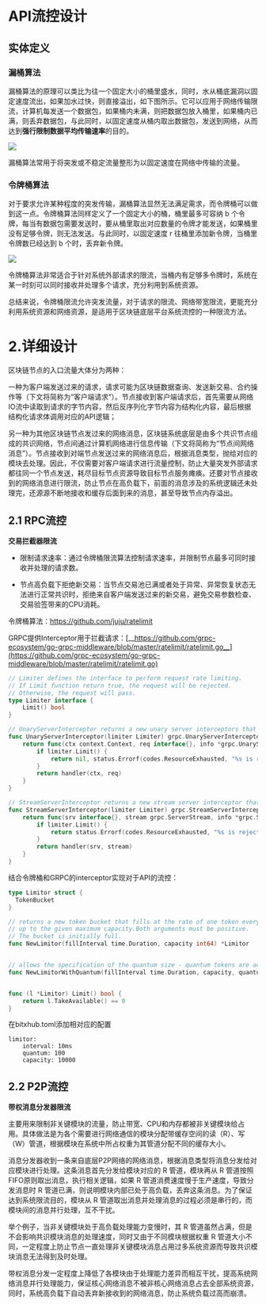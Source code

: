 # API流控设计

## 实体定义

### 漏桶算法

漏桶算法的原理可以类比为往一个固定大小的桶里盛水，同时，水从桶底漏洞以固定速度流出，如果加水过快，则直接溢出，如下图所示。它可以应用于网络传输限流，计算机每发送一个数据包，如果桶内未满，则把数据包放入桶里，如果桶内已满，则丢弃数据包，与此同时，以固定速度从桶内取出数据包，发送到网络，从而达到**强行限制数据平均传输速率**的目的。

![](../../../assets/faucet.png)

漏桶算法常用于将突发或不稳定流量整形为以固定速度在网络中传输的流量。

### 令牌桶算法

对于要求允许某种程度的突发传输，漏桶算法显然无法满足需求，而令牌桶可以做到这一点。令牌桶算法同样定义了一个固定大小的桶，桶里最多可容纳 b 个令牌，每当有数据包需要发送时，要从桶里取出对应数量的令牌才能发送，如果桶里没有足够令牌，则无法发送。与此同时，以固定速度 r 往桶里添加新令牌，当桶里令牌数已经达到 b 个时，丢弃新令牌。

![](../../../assets/token_bucket.png)

令牌桶算法非常适合于针对系统外部请求的限流，当桶内有足够多令牌时，系统在某一时刻可以同时接收并处理多个请求，充分利用到系统资源。

总结来说，令牌桶限流允许突发流量，对于请求的限流、网络带宽限流，更能充分利用系统资源和网络资源，是适用于区块链底层平台系统流控的一种限流方法。



# 2.详细设计

区块链节点的入口流量大体分为两种：

一种为客户端发送过来的请求，请求可能为区块链数据查询、发送新交易、合约操作等（下文将简称为“客户端请求”）。节点接收到客户端请求后，首先需要从网络IO流中读取到请求的字节内容，然后反序列化字节内容为结构化内容，最后根据结构化请求体调用对应的API逻辑；

另一种为其他区块链节点发过来的网络消息，区块链系统底层是由多个共识节点组成的共识网络，节点间通过计算机网络进行信息传输（下文将简称为“节点间网络消息”）。节点接收到对端节点发送过来的网络消息后，根据消息类型，抛给对应的模块去处理。因此，不仅需要对客户端请求进行流量控制，防止大量突发外部请求都往同一个节点发送，耗尽目标节点资源导致目标节点服务瘫痪。还要对节点接收到的网络消息进行限流，防止节点在高负载下，前面的消息涉及的系统逻辑还未处理完，还源源不断地接收和缓存后面到来的消息，甚至导致节点内存溢出。





## 2.1 RPC流控

**交易拦截器限流**

- 限制请求速率：通过令牌桶限流算法控制请求速率，并限制节点最多可同时接收并处理的请求数。

- 节点高负载下拒绝新交易：当节点交易池已满或者处于异常、异常恢复状态无法进行正常共识时，拒绝来自客户端发送过来的新交易，避免交易参数检查、交易验签带来的CPU消耗。

令牌桶算法：https://github.com/juju/ratelimit

GRPC提供Interceptor用于拦截请求：[__https://github.com/grpc-ecosystem/go-grpc-middleware/blob/master/ratelimit/ratelimit.go__](https://github.com/grpc-ecosystem/go-grpc-middleware/blob/master/ratelimit/ratelimit.go)

```go
// Limiter defines the interface to perform request rate limiting.
// If Limit function return true, the request will be rejected.
// Otherwise, the request will pass.
type Limiter interface {
	Limit() bool
}

// UnaryServerInterceptor returns a new unary server interceptors that performs request rate limiting.
func UnaryServerInterceptor(limiter Limiter) grpc.UnaryServerInterceptor {
	return func(ctx context.Context, req interface{}, info *grpc.UnaryServerInfo, handler grpc.UnaryHandler) (interface{}, error) {
		if limiter.Limit() {
			return nil, status.Errorf(codes.ResourceExhausted, "%s is rejected by grpc_ratelimit middleware, please retry later.", info.FullMethod)
		}
		return handler(ctx, req)
	}
}

// StreamServerInterceptor returns a new stream server interceptor that performs rate limiting on the request.
func StreamServerInterceptor(limiter Limiter) grpc.StreamServerInterceptor {
	return func(srv interface{}, stream grpc.ServerStream, info *grpc.StreamServerInfo, handler grpc.StreamHandler) error {
		if limiter.Limit() {
			return status.Errorf(codes.ResourceExhausted, "%s is rejected by grpc_ratelimit middleware, please retry later.", info.FullMethod)
		}
		return handler(srv, stream)
	}
}

```

结合令牌桶和GRPC的interceptor实现对于API的流控：

```go
type Limitor struct {
  TokenBucket
}

// returns a new token bucket that fills at the rate of one token every fillInterval,
// up to the given maximum capacity.Both arguments must be positive. 
// The bucket is initially full.
func NewLimitor(fillInterval time.Duration, capacity int64) *Limitor


// allows the specification of the quantum size - quantum tokens are added every fillInterval.
func NewLimitorWithQuantum(fillInterval time.Duration, capacity, quantum int64) *Limitor


func (l *Limitor) Limit() bool {
	return l.TakeAvailable() == 0
}

```



在bitxhub.toml添加相对应的配置

```text
limitor:
	interval: 10ms
	quantum: 100
    capacity: 10000
```

## 2.2 P2P流控

**带权消息分发器限流**

主要用来限制非关键模块的流量，防止带宽、CPU和内存都被非关键模块给占用。具体做法是为各个需要进行网络通信的模块分配带缓存空间的读（R）、写（W）管道，根据模块在系统中所占权重为其管道分配不同的缓存大小。

消息分发器收到一条来自底层P2P网络的网络消息，根据消息类型将消息分发给对应模块进行处理。这条消息首先分发给模块对应的 R 管道，模块再从 R 管道按照FIFO原则取出消息，执行相关逻辑，如果 R 管道消费速度慢于生产速度，导致分发消息时 R 管道已满，则说明模块内部已处于高负载，丢弃这条消息。为了保证达到系统限流目的，模块从 R 管道取出消息并处理消息的过程必须是串行的，而模块间的消息并行处理，互不干扰。

举个例子，当非关键模块处于高负载处理能力变慢时，其 R 管道虽然占满，但是不会影响共识模块消息的处理速度，同时又由于不同模块根据权重 R 管道大小不同，一定程度上防止节点一直处理非关键模块消息占用过多系统资源而导致共识模块消息无法得到及时处理。

带权消息分发一定程度上降低了各模块由于处理能力差异而相互干扰，提高系统网络消息并行处理能力，保证核心网络消息不被非核心网络消息占去全部系统资源，同时，系统高负载下自动丢弃新接收到的网络消息，防止系统负载过高而崩溃。
# 















































